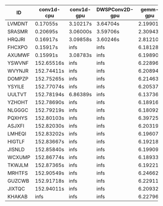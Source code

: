 |ID|conv1d-cpu|conv1d-gpu|DWSPConv2D-gpu|gemm-gpu|avg|
|-|-|-|-|-|-|
|LVMDNT|0.17055s|3.10217s|3.64704s|2.19901s|2.27969s|
|SRASMR|0.20695s|3.06000s|3.59706s|2.30943s|2.29336s|
|HRQJRI|0.16917s|3.09858s|3.60246s|2.81210s|2.42058s|
|FHCXPO|0.15917s|infs|infs|6.18128s|infs|
|AXUMWF|0.15991s|3.08783s|infs|6.19890s|infs|
|YSWVNF|152.65516s|infs|infs|6.22896s|infs|
|WVYNJR|152.74411s|infs|infs|6.20894s|infs|
|DOMPZP|152.75265s|infs|infs|6.21463s|infs|
|YSYILE|152.77074s|infs|infs|6.20537s|infs|
|UULTVT|152.78194s|6.86389s|infs|6.13736s|infs|
|YZHOHT|152.78690s|infs|infs|6.18916s|infs|
|NLGGGC|152.79219s|infs|infs|6.18092s|infs|
|PQXHYS|152.80103s|infs|infs|6.39725s|infs|
|ASJXFI|152.82030s|infs|infs|6.20319s|infs|
|LMHEQI|152.83202s|infs|infs|6.19607s|infs|
|HIGTLF|152.83667s|infs|infs|6.19218s|infs|
|JISNLD|152.85840s|infs|infs|6.19909s|infs|
|WCXUMP|152.86774s|infs|infs|6.18933s|infs|
|TKWJLM|152.87365s|infs|infs|6.19221s|infs|
|MRHTFS|152.90549s|infs|infs|6.24662s|infs|
|GUZCWB|152.91718s|infs|infs|6.22911s|infs|
|JIXTQC|152.94011s|infs|infs|6.20932s|infs|
|KHAKAB|infs|infs|infs|6.22796s|infs|
